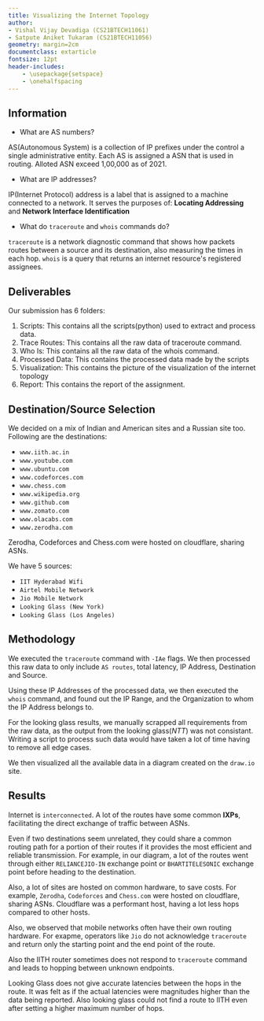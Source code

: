 ```yaml
---
title: Visualizing the Internet Topology
author: 
- Vishal Vijay Devadiga (CS21BTECH11061)
- Satpute Aniket Tukaram (CS21BTECH11056)
geometry: margin=2cm
documentclass: extarticle
fontsize: 12pt
header-includes:
    - \usepackage{setspace}
    - \onehalfspacing
---
```


## Information

- What are AS numbers? 

AS(Autonomous System) is a collection of IP prefixes under the control a single administrative entity.
Each AS is assigned a ASN that is used in routing.
Alloted ASN exceed 1,00,000 as of 2021. 

- What are IP addresses?

IP(Internet Protocol) address is a label that is assigned to a machine connected to a network.
It serves the purposes of: **Locating Addressing** and **Network Interface Identification**

- What do `traceroute` and `whois` commands do?

`traceroute` is a network diagnostic command that shows how packets routes between a source and its destination, also measuring the times in each hop.
`whois` is a query that returns an internet resource's registered assignees. 

## Deliverables

Our submission has 6 folders:

1) Scripts: This contains all the scripts(python) used to extract and process data. 
2) Trace Routes: This contains all the raw data of traceroute command.
3) Who Is: This contains all the raw data of the whois command.
4) Processed Data: This contains the processed data made by the scripts
5) Visualization: This contains the picture of the visualization of the internet topology
6) Report: This contains the report of the assignment.

## Destination/Source Selection
We decided on a mix of Indian and American sites and a Russian site too. Following are the destinations:

- `www.iith.ac.in`
- `www.youtube.com`
- `www.ubuntu.com`
- `www.codeforces.com`
- `www.chess.com`
- `www.wikipedia.org`
- `www.github.com`
- `www.zomato.com`
- `www.olacabs.com`
- `www.zerodha.com`

Zerodha, Codeforces and Chess.com were hosted on cloudflare, sharing ASNs.

We have 5 sources:

- `IIT Hyderabad Wifi`
- `Airtel Mobile Network`
- `Jio Mobile Network`
- `Looking Glass (New York)`
- `Looking Glass (Los Angeles)`

## Methodology 

We executed the `traceroute` command with `-IAe` flags. We then processed this raw data to only include `AS routes`, total latency, IP Address, Destination and Source.  

Using these IP Addresses of the processed data, we then executed the `whois` command, and found out the IP Range, and the Organization to whom the IP Address belongs to.

For the looking glass results, we manually scrapped all requirements from the raw data, as the output from the looking glass(*NTT*) was not consistant. Writing a script to process such data would have taken a lot of time having to remove all edge cases.  

We then visualized all the available data in a diagram created on the `draw.io` site. 

## Results

Internet is `interconnected`. A lot of the routes have some common **IXPs**, facilitating the direct exchange of traffic between ASNs.

Even if two destinations seem unrelated, they could share a common routing path for a portion of their routes if it provides the most efficient and reliable transmission. For example, in our diagram, a lot of the routes went through either `RELIANCEJIO-IN` exchange point or `BHARTITELESONIC` exchange point before heading to the destination.

Also, a lot of sites are hosted on common hardware, to save costs. For example, `Zerodha`, `Codeforces` and `Chess.com` were hosted on cloudflare, sharing ASNs.
Cloudflare was a performant host, having a lot less hops compared to other hosts.

Also, we observed that mobile networks often have their own routing hardware.
For exapme, operators like `Jio` do not acknowledge `traceroute` and return only the starting point and the end point of the route.

Also the IITH router sometimes does not respond to `traceroute` command and leads to hopping between unknown endpoints.

Looking Glass does not give accurate latencies between the hops in the route. It was felt as if the actual latencies were magnitudes higher than the data being reported. Also looking glass could not find a route to IITH even after setting a higher maximum number of hops.
